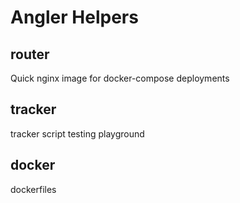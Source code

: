 # Angler Helpers

## router
Quick nginx image for docker-compose deployments

## tracker
tracker script testing playground

## docker
dockerfiles